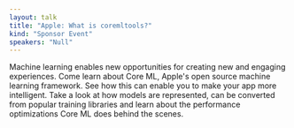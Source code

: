 ```yaml
---
layout: talk
title: "Apple: What is coremltools?"
kind: "Sponsor Event"
speakers: "Null"
---
```


Machine learning enables new opportunities for creating new and engaging experiences. Come learn about Core ML, Apple's open source machine learning framework. See how this can enable you to make your app more intelligent. Take a look at how models are represented, can be converted from popular training libraries and learn about the performance optimizations Core ML does behind the scenes.

